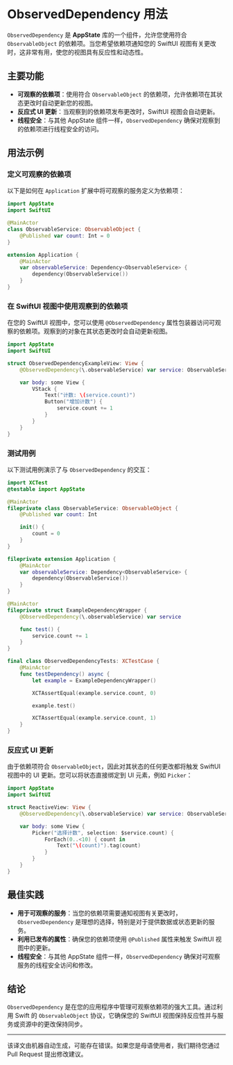 # ObservedDependency 用法

`ObservedDependency` 是 **AppState** 库的一个组件，允许您使用符合 `ObservableObject` 的依赖项。当您希望依赖项通知您的 SwiftUI 视图有关更改时，这非常有用，使您的视图具有反应性和动态性。

## 主要功能

- **可观察的依赖项**：使用符合 `ObservableObject` 的依赖项，允许依赖项在其状态更改时自动更新您的视图。
- **反应式 UI 更新**：当观察到的依赖项发布更改时，SwiftUI 视图会自动更新。
- **线程安全**：与其他 AppState 组件一样，`ObservedDependency` 确保对观察到的依赖项进行线程安全的访问。

## 用法示例

### 定义可观察的依赖项

以下是如何在 `Application` 扩展中将可观察的服务定义为依赖项：

```swift
import AppState
import SwiftUI

@MainActor
class ObservableService: ObservableObject {
    @Published var count: Int = 0
}

extension Application {
    @MainActor
    var observableService: Dependency<ObservableService> {
        dependency(ObservableService())
    }
}
```

### 在 SwiftUI 视图中使用观察到的依赖项

在您的 SwiftUI 视图中，您可以使用 `@ObservedDependency` 属性包装器访问可观察的依赖项。观察到的对象在其状态更改时会自动更新视图。

```swift
import AppState
import SwiftUI

struct ObservedDependencyExampleView: View {
    @ObservedDependency(\.observableService) var service: ObservableService

    var body: some View {
        VStack {
            Text("计数: \(service.count)")
            Button("增加计数") {
                service.count += 1
            }
        }
    }
}
```

### 测试用例

以下测试用例演示了与 `ObservedDependency` 的交互：

```swift
import XCTest
@testable import AppState

@MainActor
fileprivate class ObservableService: ObservableObject {
    @Published var count: Int

    init() {
        count = 0
    }
}

fileprivate extension Application {
    @MainActor
    var observableService: Dependency<ObservableService> {
        dependency(ObservableService())
    }
}

@MainActor
fileprivate struct ExampleDependencyWrapper {
    @ObservedDependency(\.observableService) var service

    func test() {
        service.count += 1
    }
}

final class ObservedDependencyTests: XCTestCase {
    @MainActor
    func testDependency() async {
        let example = ExampleDependencyWrapper()

        XCTAssertEqual(example.service.count, 0)

        example.test()

        XCTAssertEqual(example.service.count, 1)
    }
}
```

### 反应式 UI 更新

由于依赖项符合 `ObservableObject`，因此对其状态的任何更改都将触发 SwiftUI 视图中的 UI 更新。您可以将状态直接绑定到 UI 元素，例如 `Picker`：

```swift
import AppState
import SwiftUI

struct ReactiveView: View {
    @ObservedDependency(\.observableService) var service: ObservableService

    var body: some View {
        Picker("选择计数", selection: $service.count) {
            ForEach(0..<10) { count in
                Text("\(count)").tag(count)
            }
        }
    }
}
```

## 最佳实践

- **用于可观察的服务**：当您的依赖项需要通知视图有关更改时，`ObservedDependency` 是理想的选择，特别是对于提供数据或状态更新的服务。
- **利用已发布的属性**：确保您的依赖项使用 `@Published` 属性来触发 SwiftUI 视图中的更新。
- **线程安全**：与其他 AppState 组件一样，`ObservedDependency` 确保对可观察服务的线程安全访问和修改。

## 结论

`ObservedDependency` 是在您的应用程序中管理可观察依赖项的强大工具。通过利用 Swift 的 `ObservableObject` 协议，它确保您的 SwiftUI 视图保持反应性并与服务或资源中的更改保持同步。

---
该译文由机器自动生成，可能存在错误。如果您是母语使用者，我们期待您通过 Pull Request 提出修改建议。
